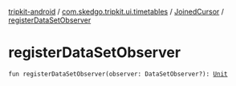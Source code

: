 [tripkit-android](../../index.md) / [com.skedgo.tripkit.ui.timetables](../index.md) / [JoinedCursor](index.md) / [registerDataSetObserver](./register-data-set-observer.md)

# registerDataSetObserver

`fun registerDataSetObserver(observer: DataSetObserver?): `[`Unit`](https://kotlinlang.org/api/latest/jvm/stdlib/kotlin/-unit/index.html)